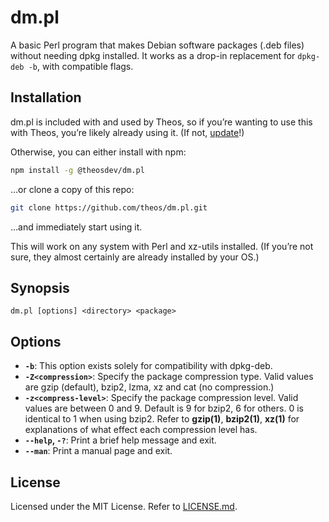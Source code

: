 # dm.pl
A basic Perl program that makes Debian software packages (.deb files) without needing dpkg installed. It works as a drop-in replacement for `dpkg-deb -b`, with compatible flags.

## Installation
dm.pl is included with and used by Theos, so if you’re wanting to use this with Theos, you’re likely already using it. (If not, [update](https://github.com/theos/theos/wiki/Installation#updating)!)

Otherwise, you can either install with npm:

```bash
npm install -g @theosdev/dm.pl
```

…or clone a copy of this repo:

```bash
git clone https://github.com/theos/dm.pl.git
```

…and immediately start using it.

This will work on any system with Perl and xz-utils installed. (If you’re not sure, they almost certainly are already installed by your OS.)

## Synopsis
```
dm.pl [options] <directory> <package>
```

## Options
* **`-b`**: This option exists solely for compatibility with dpkg-deb.
* **`-Z<compression>`**: Specify the package compression type. Valid values are gzip (default), bzip2, lzma, xz and cat (no compression.)
* **`-z<compress-level>`**: Specify the package compression level. Valid values are between 0 and 9. Default is 9 for bzip2, 6 for others. 0 is identical to 1 when using bzip2. Refer to **gzip(1)**, **bzip2(1)**, **xz(1)** for explanations of what effect each compression level has.
* **`--help`, `-?`**: Print a brief help message and exit.
* **`--man`**: Print a manual page and exit.

## License
Licensed under the MIT License. Refer to [LICENSE.md](LICENSE.md).
